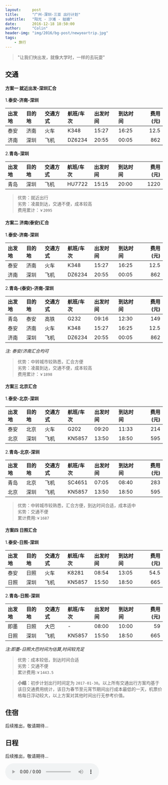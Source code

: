 ```yaml
---
layout:     post
title:      "广州-深圳-三亚 出行计划"
subtitle:   "阳光 - 沙滩 - 姑娘"
date:       2016-12-18 18:50:00
author:     "Colin"
header-img: "img/2016/bg-post/newyeartrip.jpg"
tags:
    - 旅行
---
```


> "让我们快出发，就像大学时，一样的去玩耍"


## 交通

#### 方案一 就近出发-深圳汇合

1.**泰安-济南-深圳**

|出发地|目的地|交通方式|航班/车次|出发时间|到达时间|费用(元)|
|:-|:-|:-|:-|:-|:-|-:|
|泰安|济南|火车|K348|15:27|16:25|12.5|
|济南|深圳|飞机|DZ6234|20:55|00:05|862|

2.**青岛-深圳**

|出发地|目的地|交通方式|航班/车次|出发时间|到达时间|费用(元)|
|:-|:-|:-|:-|:-|:-|-:|
|青岛|深圳|飞机|HU7722|15:15|20:00|1220|

>优势：就近出行<br>
劣势：凌晨到达，交通不便，成本较高<br>
费用累计：`￥2095`

#### 方案二 济南(泰安)汇合

1.**泰安-济南-深圳**

|出发地|目的地|交通方式|航班/车次|出发时间|到达时间|费用(元)|
|:-|:-|:-|:-|:-|:-|-:|
|泰安|济南|火车|K348|15:27|16:25|12.5|
|济南|深圳|飞机|DZ6234|20:55|00:05|862|

2.**青岛-(泰安)-济南-深圳**

|出发地|目的地|交通方式|航班/车次|出发时间|到达时间|费用(元)|
|:-|:-|:-|:-|:-|:-|-:|
|青岛|泰安|高铁|G232|09:16|12:30|149|
|泰安|济南|火车|K348|15:27|16:25|12.5|
|济南|深圳|飞机|DZ6234|20:55|00:05|862|

*注: 泰安/济南汇合均可*
>优势：中转城市较熟悉，汇合方便<br>
劣势：凌晨到达，交通不便，成本较高<br>
费用累计：`￥1898`


#### 方案三 北京汇合

1.**泰安-北京-深圳**

|出发地|目的地|交通方式|航班/车次|出发时间|到达时间|费用(元)|
|:-|:-|:-|:-|:-|:-|-:|
|泰安|北京|火车|G202|09:20|11:33|214|
|北京|深圳|飞机|KN5857|13:50|18:50|595|

2.**青岛-北京-深圳**

|出发地|目的地|交通方式|航班/车次|出发时间|到达时间|费用(元)|
|:-|:-|:-|:-|:-|:-|-:|
|青岛|北京|飞机|SC4651|07:05|08:40|283|
|北京|深圳|飞机|KN5857|13:50|18:50|595|

>优势：中转城市较熟悉，汇合方便，到达时间合适，成本适中<br>
劣势：交通不便<br>
累计费用:`￥1687`


#### 方案四 日照汇合

1.**泰安-日照-深圳**

|出发地|目的地|交通方式|航班/车次|出发时间|到达时间|费用(元)|
|:-|:-|:-|:-|:-|:-|-:|
|泰安|日照|火车|K8281|08:54|13:05|54.5|
|日照|深圳|飞机|KN5857|15:50|18:50|665|

2.**青岛-日照-深圳**

|出发地|目的地|交通方式|航班/车次|出发时间|到达时间|费用(元)|
|:-|:-|:-|:-|:-|:-|-:|
|即墨|日照|大巴|-|08:00|10:00|59|
|日照|深圳|飞机|KN5857|15:50|18:50|665|

*注:即墨-日照大巴时间为估算,时间较充足*
>优势：成本较低，到达时间合适<br>
劣势：交通不便<br>
累计费用:`￥1443.5`

>**小结**：初步计划出行时间定为 `2017-01-30`。以上所有交通出行方案均基于该日交通费用统计，该日为春节至元宵节期间出行成本最低的一天，机票价格每日浮动较大，以上方案对其他时间出行无参考价值。

## 住宿
后续推出，敬请期待…
## 日程
后续推出，敬请期待…

<audio src="http://link.hhtjim.com/163/125517.mp3" controls autoplay loop></audio>